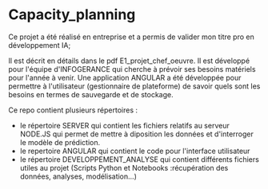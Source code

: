 # Capacity_planning
Ce projet a été réalisé en entreprise et a permis de valider mon titre pro en développement IA;

Il est décrit en détails dans le pdf E1_projet_chef_oeuvre. Il est développé pour l'équipe d'INFOGERANCE qui cherche à prévoir ses besoins matériels pour l'année à venir.
Une application ANGULAR a été développée pour permettre à l'utilisateur (gestionnaire de plateforme) de savoir quels sont les besoins en termes de sauvegarde et de stockage.

Ce repo contient plusieurs répertoires :
  - le répertoire SERVER qui contient les fichiers relatifs au serveur NODE.JS qui permet de mettre à diposition les données et d'interroger le modèle de prédiction.
  - le repertoire ANGULAR qui contient le code pour l'interface utilisateur
  - le répertoire DEVELOPPEMENT_ANALYSE qui contient différents fichiers utiles au projet (Scripts Python et Notebooks :récupération des données, analyses, modélisation...)
